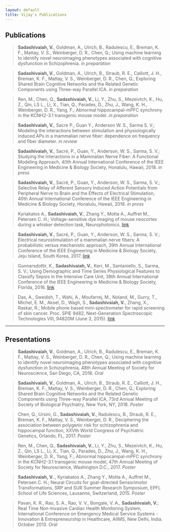 ```yaml
---
layout: default
title: Vijay's Publications
---
```


## Publications

> **Sadashivaiah, V.**, Goldman, A., Ulrich, B., Radulescu, E., Breman, K. F., Mattay, V. S., Weinberger, D. R., Chen, Q.; Using machine learning to identify novel neuroimaging phenotypes associated with cognitive dysfunction in Schizophrenia. *in preparation*
 
> **Sadashivaiah, V.**, Goldman, A., Ulrich, B., Straub, R. E., Calliott, J. H., Breman, K. F., Mattay, V. S., Weinberger, D. R., Chen, Q.; Exploring Shared Brain Cognitive Networks and the Related Genetic Components using Three-way Parallel ICA. *in preparation*

> Ren, M., Chen, Q., **Sadashivaiah, V.**, Li, Y., Zhu, S., Mezeivtch, K., Hu, Z.,  Qin, LS L., Li, X., Tian, Q., Parades, D., Zhu, J., Wang, K. H., Weinberger, D. R., Yang, F.; Abnormal hippocampal-mPFC synchrony in the KCNH2-3.1 transgenic mouse model. *in preparation*

> **Sadashivaiah, V.**, Sacre P., Guan Y., Anderson W. S., Sarma S. V.; Modeling the interactions between stimulation and physiologically induced APs in a mammalian nerve fiber: dependence on frequency and fiber diameter. *in review*

> **Sadashivaiah, V.**, Sacré, P., Guan, Y., Anderson, W. S., Sarma, S. V.; Studying the Interactions in a Mammalian Nerve Fiber: A Functional Modeling Approach, 40th Annual International Conference of the IEEE Engineering in Medicine & Biology Society, Honalulu, Hawaii, 2018. *in press*

> **Sadashivaiah, V.**, Sacré, P., Guan, Y., Anderson, W. S., Sarma, S. V.; Selective Relay of Afferent Sensory Induced Action Potentials from Peripheral Nerve to Brain and the Effects of Electrical Stimulation, 40th Annual International Conference of the IEEE Engineering in Medicine & Biology Society, Honalulu, Hawaii, 2018. *in press*

> Kyriakatos A., **Sadashivaiah, V.**, Zhang Y., Motta A., Auffret M., Petersen C. H.; Voltage-sensitive dye imaging of mouse neocortex during a whisker detection task, Neurophotonics. [link](https://doi.org/10.1117/1.NPh.4.3.031204)

> **Sadashivaiah, V.**, Sacré, P., Guan, Y., Anderson, W. S., Sarma, S. V.; Electrical neurostimulation of a mammalian nerve fibers: A probabilistic versus mechanistic approach, 39th Annual International Conference of the IEEE Engineering in Medicine & Biology Society, Jeju Island, South Korea, 2017. [link](https://doi.org/10.1109/EMBC.2017.8037701)

> Gunnarsdottir, K., **Sadashivaiah, V.**, Kerr, M., Santaniello, S., Sarma, S. V.; Using Demographic and Time Series Physiological Features to Classify Sepsis in the Intensive Care Unit, 38th Annual International Conference of the IEEE Engineering in Medicine & Biology Society, Florida, 2016. [link](https://doi.org/10.1109/EMBC.2016.7590817)

> Das, A., Swedish, T., Wahi, A., Moufarrej, M., Noland, M., Gurry, T., Michel, E. M., Aksel, D., Wagh, S., **Sadashivaiah, V.**, Zhang, X., Raskar, R.; Mobile phone based mini-spectrometer for rapid screening of skin cancer. Proc. SPIE 9482, Next-Generation Spectroscopic Technologies VIII, 94820M (June 3, 2015). [link](https://doi.org/10.1117/12.2182191)

---

## Presentations

> **Sadashivaiah, V.**, Goldman, A., Ulrich, B., Radulescu, E., Breman, K. F., Mattay, V. S., Weinberger, D. R., Chen, Q.; Using machine learning to identify novel neuroimaging phenotypes associated with cognitive dysfunction in Schizophrenia, 48th Annual Meeting of Society for Neuroscience, San Diego, CA, 2018. *Oral*

> **Sadashivaiah, V.**, Goldman, A., Ulrich, B., Straub, R. E., Calliott, J. H., Breman, K. F., Mattay, V. S., Weinberger, D. R., Chen, Q.; Exploring Shared Brain Cognitive Networks and the Related Genetic Components using Three-way Parallel ICA, 73rd Annual Meeting of Society of Biological Psychiatry, New York, NY, 2018. *Poster* 

> Chen, Q., Ursini, G., **Sadashivaiah, V.**, Radulescu, B., Straub, R. E., Breman, K. F., Mattay, V. S., Weinberger, D. R.,  Deciphering the association between polygenic risk for schizophrenia and hippocampal function, XXVth World Congress of Psychiatric Genetics, Orlando, FL, 2017. *Poster*

> Ren, M., Chen, Q., **Sadashivaiah, V.**, Li, Y., Zhu, S., Mezeivtch, K., Hu, Z.,  Qin, LS L., Li, X., Tian, Q., Parades, D., Zhu, J., Wang, K. H., Weinberger, D. R., Yang, F.; Abnormal hippocampal-mPFC synchrony in the KCNH2-3.1 transgenic mouse model, 47th Annual Meeting of Society for Neuroscience, Washington D.C., 2017. *Poster*

> **Sadashivaiah, V.**.,  Kyriakatos A.,  Zhang Y.,  Motta A.,  Auffret M.,  Petersen C. H.; Neural Circuits for goal-directed Sensorimotor Transformations, SRP and SUR Summer Research Symposium, EPFL School of Life Sciences, Lausanne, Switzerland, 2015. *Poster*

> Pavan, K. R., Rao, S. A., Rao, V. V., Bongale, V. A., **Sadashivaiah, V.**; Real Time Non-Invasive Cardiac Health Monitoring System,  International Conference on Emergency Medical Service Systems - Innovation \& Entrepreneurship in Healthcare, AIIMS, New Delhi, India. October 2013. *Oral*